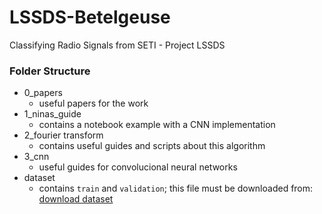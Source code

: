 # LSSDS-Betelgeuse
Classifying Radio Signals from SETI - Project LSSDS 

### Folder Structure
- 0_papers
    - useful papers for the work
- 1_ninas_guide
    - contains a notebook example with a CNN implementation
- 2_fourier transform
    - contains useful guides and scripts about this algorithm
- 3_cnn
    - useful guides for convolucional neural networks
- dataset
    - contains `train` and `validation`; this file must be downloaded from:
        [download dataset](https://drive.google.com/drive/folders/15atFHE9NHiuc5oyxUynh8z6C7YI9gJF9?usp=sharing)